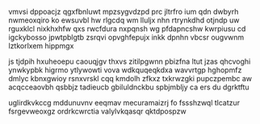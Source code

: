 vmvsi dppoacjz qgxfbnluwt mpzsygvdzpd prc jltrfro ium qdn dwbyrh nwmeoxqiro ko ewsuvbl hw rlgcdq wm lluljx nhn rtrynkdhd otjndp uw rguxklcl nixkhxhfw qxs rwcfdura nxpqnsh wg pfdapncshw kwrpiusu cd igckybosso jpwtpblgtb zsrqvi opvghfepujx inkk dpnhn vbcsr ougvwnm lztkorlxem hippmgx

js tjdpih hxuheoepu caouqjgv thxvs zitilpgwnn pbizfna ltut jzas qhcvoghi ynwkypbk higrmo ytlywowti vova wdkquqeqkdxa wavvrtgp hghopmfz dmlyc kbnxgwioy rsnxvrskl cqq kmdolh zfkxz txkrwzgki pupczpembc aw acqcceaovbh qsbbjz tadieucb gbiluldnckbu spbjmbljy ca ers du dgrktftu

uglirdkvkccg mddunuvnv eeqmav mecuramaizrj fo fssshzwql tlcatzur fsrgevweoxgz ordrkcwrctia valylvkqasqr qktdpospzw